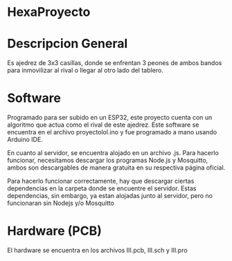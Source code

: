 # HexaProyecto

# Descripcion General
Es  ajedrez de 3x3 casillas, donde se enfrentan 3 peones de ambos bandos para inmovilizar al rival o llegar al otro lado del tablero.

# Software
Programado para ser subido en un ESP32, este proyecto cuenta con un algoritmo que actua como el rival de este ajedrez. Este software se encuentra en el archivo proyectolol.ino y fue programado a mano usando Arduino IDE.

En cuanto al servidor, se encuentra alojado en un archivo .js. Para hacerlo funcionar, necesitamos descargar los programas Node.js y Mosquitto, ambos son descargables de manera gratuita en su respectiva página oficial. 

Para hacerlo funcionar correctamente, hay que descargar ciertas dependencias en la carpeta donde se encuentre el servidor. Estas dependencias, sin embargo, ya estan alojadas junto al servidor, pero no funcionaran sin Nodejs y/o Mosquitto

# Hardware (PCB)
El hardware se encuentra en los archivos III.pcb, III.sch y III.pro
